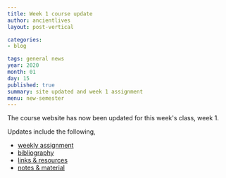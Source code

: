```yaml
---
title: Week 1 course update
author: ancientlives
layout: post-vertical

categories:
- blog

tags: general news
year: 2020
month: 01
day: 15
published: true
summary: site updated and week 1 assignment
menu: new-semester
---
```


The course website has now been updated for this week's class, week 1.

Updates include the following,

* [weekly assignment](/weekly_assignment)
* [bibliography](/bibliography)
* [links & resources](/links)
* [notes & material](/notes)
